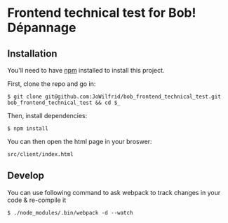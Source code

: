 # Frontend technical test for Bob! Dépannage

## Installation

You'll need to have [npm](https://www.npmjs.com/get-npm) installed to install this project.

First, clone the repo and go in:

```
$ git clone git@github.com:JoWilfrid/bob_frontend_technical_test.git bob_frontend_technical_test && cd $_
```

Then, install dependencies:

```
$ npm install
```

You can then open the html page in your broswer:

```
src/client/index.html
```

## Develop

You can use following command to ask webpack to track changes in your code & re-compile it

```
$ ./node_modules/.bin/webpack -d --watch
```
